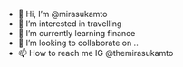 - 👋 Hi, I’m @mirasukamto
- 👀 I’m interested in travelling
- 🌱 I’m currently learning finance
- 💞️ I’m looking to collaborate on ..
- 📫 How to reach me IG @themirasukamto

<!---
mirasukamto/mirasukamto is a ✨ special ✨ repository because its `README.md` (this file) appears on your GitHub profile.
You can click the Preview link to take a look at your changes.
--->
